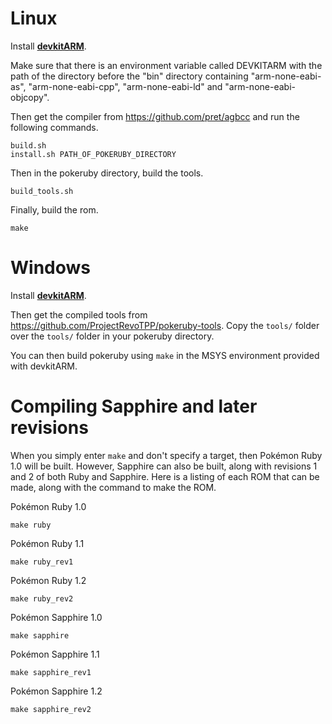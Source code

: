 # Linux

Install [**devkitARM**](http://devkitpro.org/wiki/Getting_Started/devkitARM).

Make sure that there is an environment variable called DEVKITARM with the path of the directory before the "bin" directory containing "arm-none-eabi-as", "arm-none-eabi-cpp", "arm-none-eabi-ld" and "arm-none-eabi-objcopy".

Then get the compiler from https://github.com/pret/agbcc and run the following commands.

	build.sh
	install.sh PATH_OF_POKERUBY_DIRECTORY

Then in the pokeruby directory, build the tools.

	build_tools.sh

Finally, build the rom.

	make

# Windows

Install [**devkitARM**](http://devkitpro.org/wiki/Getting_Started/devkitARM).

Then get the compiled tools from https://github.com/ProjectRevoTPP/pokeruby-tools. Copy the `tools/` folder over the `tools/` folder in your pokeruby directory.

You can then build pokeruby using `make` in the MSYS environment provided with devkitARM.

# Compiling Sapphire and later revisions

When you simply enter `make` and don't specify a target, then Pokémon Ruby 1.0 will be built. However, Sapphire can also be built, along with revisions 1 and 2 of both Ruby and Sapphire. Here is a listing of each ROM that can be made, along with the command to make the ROM.

Pokémon Ruby 1.0

	make ruby

Pokémon Ruby 1.1

	make ruby_rev1

Pokémon Ruby 1.2

	make ruby_rev2

Pokémon Sapphire 1.0

	make sapphire

Pokémon Sapphire 1.1

	make sapphire_rev1

Pokémon Sapphire 1.2

	make sapphire_rev2
